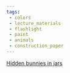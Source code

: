 ```yaml
---
tags:
 - colors
 - lecture_materials
 - flashlight
 - paint
 - animals
 - construction_paper
---
```

[Hidden bunnies in jars](https://www.facebook.com/reel/6090409084368831)
